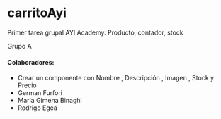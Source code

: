 # carritoAyi

Primer tarea grupal AYI Academy. Producto, contador, stock

Grupo A

<h4> Colaboradores: </h4>
<ul>
<li>Crear un componente con Nombre , Descripción , Imagen , Stock y Precio</li>
<li>German Furfori</li>
<li>Maria Gimena Binaghi</li>
<li>Rodrigo Egea</li>
</ul>
